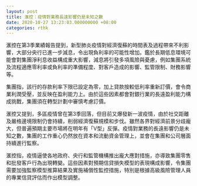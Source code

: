 ```yaml
---
layout: post
title: 滙控：疫情對業務長遠影響仍是未知之數
date: 2020-10-27 13:23:03.000000000 +08:00
categories: rthk
---
```


滙控在第3季業績報告提到，新型肺炎疫情對經濟復蘇的時間表及過程帶來不利影響，大部分央行已進一步減息，令出現負利率的可能性增加。鑑於長期低息環境可能會對集團淨利息收益構成重大影響，減息將引發多項風險與憂慮，例如集團系統及流程適應零利率或負利率的準備程度、對客戶造成的影響、監管限制、財務影響等。

集團指，該行的存款利率下限已設定為零，加上貸款按較低利率重新訂價，會令商業利潤受壓，並反映在盈利能力上。由於這些因素都會對銀行業的長遠盈利能力構成挑戰，集團須在轉型計劃中審慎考慮訂價。

滙控又提到，多區疫情曾在第3季回落，但目前又爆發新一波疫情，由於社交距離及嚴格邊境限制仍會持續，削弱經濟復蘇規模和步伐。雖然各界對經濟前景分歧龐大，但普遍預期主要市場將在明年有「V型」反彈。疫情對業務的長遠影響仍是未知之數，集團的工作重心仍然放在資本和流動資金管理上，並會在集團和公司層面持續進行監察。

滙控指，疫情逼使各地政府、央行和監管機構推出龐大應對措施，亦導致集團零售和批發客戶行為出現轉變。這些因素對預期信貸損失模型的表現構成影響，令集團需要加強監察模型推算結果及實施補償性監控措施，特別是根據高級風險管理人員的專業信貸評估而作出模型調整。
